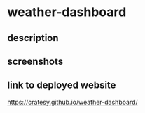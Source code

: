 # weather-dashboard

## description

## screenshots

## link to deployed website

https://cratesy.github.io/weather-dashboard/
